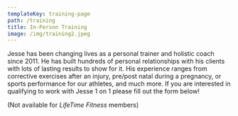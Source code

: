 ```yaml
---
templateKey: training-page
path: /training
title: In-Person Training
image: /img/training2.jpeg
---
```

Jesse has been changing lives as a personal trainer and holistic coach since 2011. He has built hundreds of personal relationships with his clients with lots of lasting results to show for it. His experience ranges from corrective exercises after an injury, pre/post natal during a pregnancy, or sports performance for our athletes, and much more.  If you are interested in qualifying to work with Jesse 1 on 1 please fill out the form below!

(Not available for *LifeTime Fitness* members)